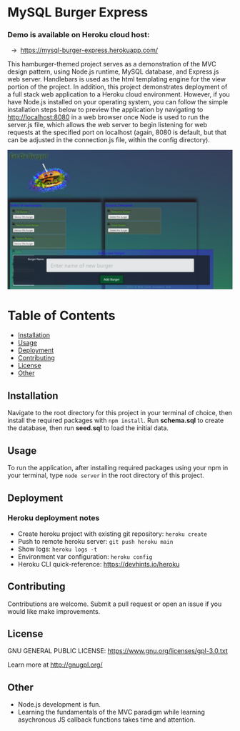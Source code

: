 # MySQL Burger Express

### Demo is available on Heroku cloud host:
   →  <https://mysql-burger-express.herokuapp.com/>
 
[//]: # (markdown comment:  https://alane019.github.io/mysql-burger-express/  )

  This hamburger-themed project serves as a demonstration of the MVC design pattern, using Node.js runtime, MySQL database, and Express.js web server. Handlebars is used as the html templating engine for the view portion of the project. In addition, this project demonstrates deployment of a full stack web application to a Heroku cloud environment. However, if you have Node.js installed on your operating system, you can follow the simple installation steps below to preview the application by navigating to <http://localhost:8080> in a web browser once Node is used to run the server.js file, which allows the web server to begin listening for web requests at the specified port on localhost (again, 8080 is default, but that can be adjusted in the connection.js file, within the config directory).

  ![screenshot.png](https://raw.githubusercontent.com/alane019/mysql-burger-express/main/public/assets/images/screenshot.PNG)

 # Table of Contents
  * [Installation](#Installation)
  * [Usage](#Usage)
  * [Deployment](#Deployment)
  * [Contributing](#Contributing)
  * [License](#License)
  * [Other](#Other)

 ## Installation
  Navigate to the root directory for this project in your terminal of choice, then install the required packages with `npm install`. Run **schema.sql** to create the database, then run **seed.sql** to load the initial data.

 ## Usage
  To run the application, after installing required packages using your npm in your terminal, type `node server` in the root directory of this project.

 ## Deployment
  ### Heroku deployment notes
  * Create heroku project with existing git repository: 
       ` heroku create  `
  * Push to remote heroku server: ` git push heroku main `
  * Show logs: ` heroku logs -t `
  * Environment var configuration: `heroku config   `
  * Heroku CLI quick-reference: <https://devhints.io/heroku>


 ## Contributing
  Contributions are welcome. Submit a pull request or open an issue if you would like make improvements.

 ## License
  GNU GENERAL PUBLIC LICENSE:  <https://www.gnu.org/licenses/gpl-3.0.txt>
 
  Learn more at <http://gnugpl.org/>

## Other
 * Node.js development is fun. 
 * Learning the fundamentals of the MVC paradigm while learning asychronous JS callback functions takes time and attention.
 
